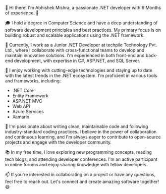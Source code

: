 👋 Hi there! I'm Abhishek Mishra, a passionate .NET developer with 6 Months of experience. 🚀

🎓 I hold a degree in Computer Science and have a deep understanding of software development principles and best practices. My primary focus is on building robust and scalable applications using the .NET framework.

💼 Currently, I work as a Junior .NET Developer at techpile Technology Pvt. Ltd., where I collaborate with cross-functional teams to develop and maintain innovative solutions. I'm experienced in both front-end and back-end development, with expertise in C#, ASP.NET, and SQL Server.

🔧 I enjoy working with cutting-edge technologies and staying up to date with the latest trends in the .NET ecosystem. I'm proficient in various tools and frameworks, including:

- .NET Core
- Entity Framework
- ASP.NET MVC
- Web API
- Azure Services
- Xamarin

🌟 I'm passionate about writing clean, maintainable code and following industry-standard coding practices. I believe in the power of collaboration and continuous learning, and I'm always eager to contribute to open-source projects and engage with the developer community.

📚 In my free time, I love exploring new programming concepts, reading tech blogs, and attending developer conferences. I'm an active participant in online forums and enjoy sharing knowledge with fellow developers.

📫 If you're interested in collaborating on a project or have any questions, feel free to reach out. Let's connect and create amazing software together! 😄

